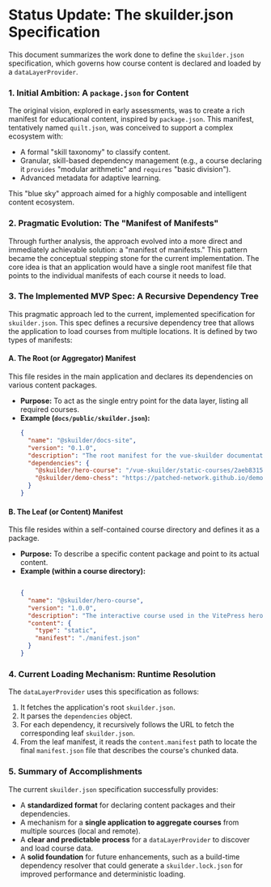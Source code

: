 # Status Update: The skuilder.json Specification

This document summarizes the work done to define the `skuilder.json` specification, which governs how course content is declared and loaded by a `dataLayerProvider`.

### 1. Initial Ambition: A `package.json` for Content

The original vision, explored in early assessments, was to create a rich manifest for educational content, inspired by `package.json`. This manifest, tentatively named `quilt.json`, was conceived to support a complex ecosystem with:

- A formal "skill taxonomy" to classify content.
- Granular, skill-based dependency management (e.g., a course declaring it `provides` "modular arithmetic" and `requires` "basic division").
- Advanced metadata for adaptive learning.

This "blue sky" approach aimed for a highly composable and intelligent content ecosystem.

### 2. Pragmatic Evolution: The "Manifest of Manifests"

Through further analysis, the approach evolved into a more direct and immediately achievable solution: a "manifest of manifests." This pattern became the conceptual stepping stone for the current implementation. The core idea is that an application would have a single root manifest file that points to the individual manifests of each course it needs to load.

### 3. The Implemented MVP Spec: A Recursive Dependency Tree

This pragmatic approach led to the current, implemented specification for `skuilder.json`. This spec defines a recursive dependency tree that allows the application to load courses from multiple locations. It is defined by two types of manifests:

#### A. The Root (or Aggregator) Manifest

This file resides in the main application and declares its dependencies on various content packages.

- **Purpose:** To act as the single entry point for the data layer, listing all required courses.
- **Example (`docs/public/skuilder.json`):**
  ```json
  {
    "name": "@skuilder/docs-site",
    "version": "0.1.0",
    "description": "The root manifest for the vue-skuilder documentation site.",
    "dependencies": {
      "@skuilder/hero-course": "/vue-skuilder/static-courses/2aeb8315ef78f3e89ca386992d00825b/skuilder.json",
      "@skuilder/demo-chess": "https://patched-network.github.io/demo-chess/static-courses/demo-chess/skuilder.json"
    }
  }
  ```

#### B. The Leaf (or Content) Manifest

This file resides within a self-contained course directory and defines it as a package.

- **Purpose:** To describe a specific content package and point to its actual content.
- **Example (within a course directory):**
  ```json

  {
    "name": "@skuilder/hero-course",
    "version": "1.0.0",
    "description": "The interactive course used in the VitePress hero section.",
    "content": {
      "type": "static",
      "manifest": "./manifest.json"
    }
  }
  ```

### 4. Current Loading Mechanism: Runtime Resolution

The `dataLayerProvider` uses this specification as follows:

1.  It fetches the application's root `skuilder.json`.
2.  It parses the `dependencies` object.
3.  For each dependency, it recursively follows the URL to fetch the corresponding leaf `skuilder.json`.
4.  From the leaf manifest, it reads the `content.manifest` path to locate the final `manifest.json` file that describes the course's chunked data.

### 5. Summary of Accomplishments

The current `skuilder.json` specification successfully provides:

- A **standardized format** for declaring content packages and their dependencies.
- A mechanism for a **single application to aggregate courses** from multiple sources (local and remote).
- A **clear and predictable process** for a `dataLayerProvider` to discover and load course data.
- A **solid foundation** for future enhancements, such as a build-time dependency resolver that could generate a `skuilder.lock.json` for improved performance and deterministic loading.
